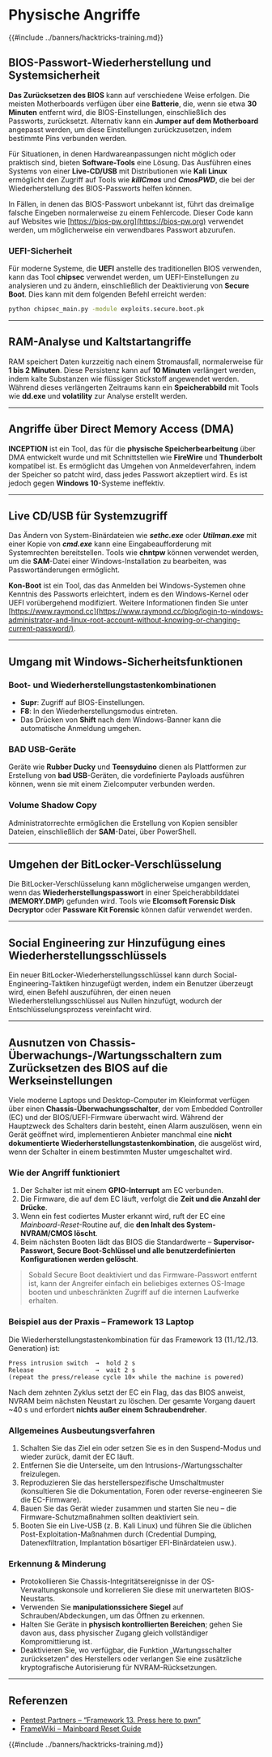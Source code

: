 # Physische Angriffe

{{#include ../banners/hacktricks-training.md}}

## BIOS-Passwort-Wiederherstellung und Systemsicherheit

**Das Zurücksetzen des BIOS** kann auf verschiedene Weise erfolgen. Die meisten Motherboards verfügen über eine **Batterie**, die, wenn sie etwa **30 Minuten** entfernt wird, die BIOS-Einstellungen, einschließlich des Passworts, zurücksetzt. Alternativ kann ein **Jumper auf dem Motherboard** angepasst werden, um diese Einstellungen zurückzusetzen, indem bestimmte Pins verbunden werden.

Für Situationen, in denen Hardwareanpassungen nicht möglich oder praktisch sind, bieten **Software-Tools** eine Lösung. Das Ausführen eines Systems von einer **Live-CD/USB** mit Distributionen wie **Kali Linux** ermöglicht den Zugriff auf Tools wie **_killCmos_** und **_CmosPWD_**, die bei der Wiederherstellung des BIOS-Passworts helfen können.

In Fällen, in denen das BIOS-Passwort unbekannt ist, führt das dreimalige falsche Eingeben normalerweise zu einem Fehlercode. Dieser Code kann auf Websites wie [https://bios-pw.org](https://bios-pw.org) verwendet werden, um möglicherweise ein verwendbares Passwort abzurufen.

### UEFI-Sicherheit

Für moderne Systeme, die **UEFI** anstelle des traditionellen BIOS verwenden, kann das Tool **chipsec** verwendet werden, um UEFI-Einstellungen zu analysieren und zu ändern, einschließlich der Deaktivierung von **Secure Boot**. Dies kann mit dem folgenden Befehl erreicht werden:
```bash
python chipsec_main.py -module exploits.secure.boot.pk
```
---

## RAM-Analyse und Kaltstartangriffe

RAM speichert Daten kurzzeitig nach einem Stromausfall, normalerweise für **1 bis 2 Minuten**. Diese Persistenz kann auf **10 Minuten** verlängert werden, indem kalte Substanzen wie flüssiger Stickstoff angewendet werden. Während dieses verlängerten Zeitraums kann ein **Speicherabbild** mit Tools wie **dd.exe** und **volatility** zur Analyse erstellt werden.

---

## Angriffe über Direct Memory Access (DMA)

**INCEPTION** ist ein Tool, das für die **physische Speicherbearbeitung** über DMA entwickelt wurde und mit Schnittstellen wie **FireWire** und **Thunderbolt** kompatibel ist. Es ermöglicht das Umgehen von Anmeldeverfahren, indem der Speicher so patcht wird, dass jedes Passwort akzeptiert wird. Es ist jedoch gegen **Windows 10**-Systeme ineffektiv.

---

## Live CD/USB für Systemzugriff

Das Ändern von System-Binärdateien wie **_sethc.exe_** oder **_Utilman.exe_** mit einer Kopie von **_cmd.exe_** kann eine Eingabeaufforderung mit Systemrechten bereitstellen. Tools wie **chntpw** können verwendet werden, um die **SAM**-Datei einer Windows-Installation zu bearbeiten, was Passwortänderungen ermöglicht.

**Kon-Boot** ist ein Tool, das das Anmelden bei Windows-Systemen ohne Kenntnis des Passworts erleichtert, indem es den Windows-Kernel oder UEFI vorübergehend modifiziert. Weitere Informationen finden Sie unter [https://www.raymond.cc](https://www.raymond.cc/blog/login-to-windows-administrator-and-linux-root-account-without-knowing-or-changing-current-password/).

---

## Umgang mit Windows-Sicherheitsfunktionen

### Boot- und Wiederherstellungstastenkombinationen

- **Supr**: Zugriff auf BIOS-Einstellungen.
- **F8**: In den Wiederherstellungsmodus eintreten.
- Das Drücken von **Shift** nach dem Windows-Banner kann die automatische Anmeldung umgehen.

### BAD USB-Geräte

Geräte wie **Rubber Ducky** und **Teensyduino** dienen als Plattformen zur Erstellung von **bad USB**-Geräten, die vordefinierte Payloads ausführen können, wenn sie mit einem Zielcomputer verbunden werden.

### Volume Shadow Copy

Administratorrechte ermöglichen die Erstellung von Kopien sensibler Dateien, einschließlich der **SAM**-Datei, über PowerShell.

---

## Umgehen der BitLocker-Verschlüsselung

Die BitLocker-Verschlüsselung kann möglicherweise umgangen werden, wenn das **Wiederherstellungspasswort** in einer Speicherabbilddatei (**MEMORY.DMP**) gefunden wird. Tools wie **Elcomsoft Forensic Disk Decryptor** oder **Passware Kit Forensic** können dafür verwendet werden.

---

## Social Engineering zur Hinzufügung eines Wiederherstellungsschlüssels

Ein neuer BitLocker-Wiederherstellungsschlüssel kann durch Social-Engineering-Taktiken hinzugefügt werden, indem ein Benutzer überzeugt wird, einen Befehl auszuführen, der einen neuen Wiederherstellungsschlüssel aus Nullen hinzufügt, wodurch der Entschlüsselungsprozess vereinfacht wird.

---

## Ausnutzen von Chassis-Überwachungs-/Wartungsschaltern zum Zurücksetzen des BIOS auf die Werkseinstellungen

Viele moderne Laptops und Desktop-Computer im Kleinformat verfügen über einen **Chassis-Überwachungsschalter**, der vom Embedded Controller (EC) und der BIOS/UEFI-Firmware überwacht wird. Während der Hauptzweck des Schalters darin besteht, einen Alarm auszulösen, wenn ein Gerät geöffnet wird, implementieren Anbieter manchmal eine **nicht dokumentierte Wiederherstellungstastenkombination**, die ausgelöst wird, wenn der Schalter in einem bestimmten Muster umgeschaltet wird.

### Wie der Angriff funktioniert

1. Der Schalter ist mit einem **GPIO-Interrupt** am EC verbunden.
2. Die Firmware, die auf dem EC läuft, verfolgt die **Zeit und die Anzahl der Drücke**.
3. Wenn ein fest codiertes Muster erkannt wird, ruft der EC eine *Mainboard-Reset*-Routine auf, die **den Inhalt des System-NVRAM/CMOS löscht**.
4. Beim nächsten Booten lädt das BIOS die Standardwerte – **Supervisor-Passwort, Secure Boot-Schlüssel und alle benutzerdefinierten Konfigurationen werden gelöscht**.

> Sobald Secure Boot deaktiviert und das Firmware-Passwort entfernt ist, kann der Angreifer einfach ein beliebiges externes OS-Image booten und unbeschränkten Zugriff auf die internen Laufwerke erhalten.

### Beispiel aus der Praxis – Framework 13 Laptop

Die Wiederherstellungstastenkombination für das Framework 13 (11./12./13. Generation) ist:
```text
Press intrusion switch  →  hold 2 s
Release                 →  wait 2 s
(repeat the press/release cycle 10× while the machine is powered)
```
Nach dem zehnten Zyklus setzt der EC ein Flag, das das BIOS anweist, NVRAM beim nächsten Neustart zu löschen. Der gesamte Vorgang dauert ~40 s und erfordert **nichts außer einem Schraubendreher**.

### Allgemeines Ausbeutungsverfahren

1. Schalten Sie das Ziel ein oder setzen Sie es in den Suspend-Modus und wieder zurück, damit der EC läuft.
2. Entfernen Sie die Unterseite, um den Intrusions-/Wartungsschalter freizulegen.
3. Reproduzieren Sie das herstellerspezifische Umschaltmuster (konsultieren Sie die Dokumentation, Foren oder reverse-engineeren Sie die EC-Firmware).
4. Bauen Sie das Gerät wieder zusammen und starten Sie neu – die Firmware-Schutzmaßnahmen sollten deaktiviert sein.
5. Booten Sie ein Live-USB (z. B. Kali Linux) und führen Sie die üblichen Post-Exploitation-Maßnahmen durch (Credential Dumping, Datenexfiltration, Implantation bösartiger EFI-Binärdateien usw.).

### Erkennung & Minderung

* Protokollieren Sie Chassis-Integritätsereignisse in der OS-Verwaltungskonsole und korrelieren Sie diese mit unerwarteten BIOS-Neustarts.
* Verwenden Sie **manipulationssichere Siegel** auf Schrauben/Abdeckungen, um das Öffnen zu erkennen.
* Halten Sie Geräte in **physisch kontrollierten Bereichen**; gehen Sie davon aus, dass physischer Zugang gleich vollständiger Kompromittierung ist.
* Deaktivieren Sie, wo verfügbar, die Funktion „Wartungsschalter zurücksetzen“ des Herstellers oder verlangen Sie eine zusätzliche kryptografische Autorisierung für NVRAM-Rücksetzungen.

---

## Referenzen

- [Pentest Partners – “Framework 13. Press here to pwn”](https://www.pentestpartners.com/security-blog/framework-13-press-here-to-pwn/)
- [FrameWiki – Mainboard Reset Guide](https://framewiki.net/guides/mainboard-reset)

{{#include ../banners/hacktricks-training.md}}
